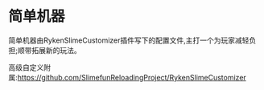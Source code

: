 # 简单机器
简单机器由RykenSlimeCustomizer插件写下的配置文件,主打一个为玩家减轻负担;顺带拓展新的玩法。

高级自定义附属:https://github.com/SlimefunReloadingProject/RykenSlimeCustomizer
